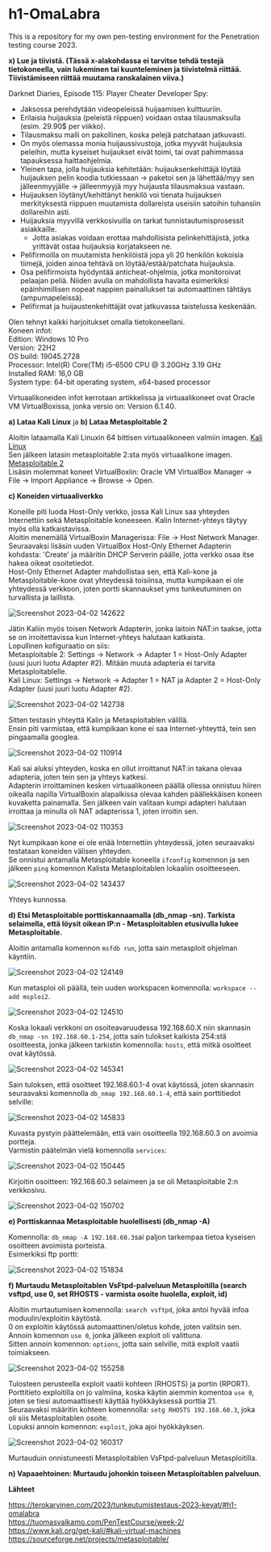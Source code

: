 # h1-OmaLabra
This is a repository for my own pen-testing environment for the Penetration testing course 2023.

__x) Lue ja tiivistä. (Tässä x-alakohdassa ei tarvitse tehdä testejä tietokoneella, vain lukeminen tai kuunteleminen 
ja tiivistelmä riittää. Tiivistämiseen riittää muutama ranskalainen viiva.)__

Darknet Diaries, Episode 115: Player Cheater Developer Spy:

* Jaksossa perehdytään videopeleissä huijaamisen kulttuuriin.
* Erilaisia huijauksia (peleistä riippuen) voidaan ostaa tilausmaksulla (esim. 29.90$ per viikko).
* Tilausmaksu malli on pakollinen, koska pelejä patchataan jatkuvasti.
* On myös olemassa monia huijaussivustoja, jotka myyvät huijauksia peleihin, mutta kyseiset huijaukset eivät toimi, tai
ovat pahimmassa tapauksessa haittaohjelmia.
* Yleinen tapa, jolla huijauksia kehitetään: huijauksenkehittäjä löytää huijauksen pelin koodia tutkiessaan -> 
paketoi sen ja lähettää/myy sen jälleenmyyjälle -> jälleenmyyjä myy huijausta tilausmaksua vastaan.
* Huijauksen löytänyt/kehittänyt henkilö voi tienata huijauksen merkityksestä riippuen muutamista dollareista
useisiin satoihin tuhansiin dollareihin asti.
* Huijauksia myyvillä verkkosivuilla on tarkat tunnistautumisprosessit asiakkaille.
   * Jotta asiakas voidaan erottaa mahdollisista pelinkehittäjistä, jotka yrittävät ostaa huijauksia korjatakseen ne.
* Pelifirmoilla on muutamista henkilöistä jopa yli 20 henkilön kokoisia tiimejä, joiden ainoa tehtävä on
löytää/estää/patchata huijauksia.
* Osa pelifirmoista hyödyntää anticheat-ohjelmia, jotka monitoroivat pelaajan peliä. Niiden avulla on mahdollista
havaita esimerkiksi epäinhimillisen nopeat nappien painallukset tai automaattinen tähtäys (ampumapeleissä).
* Pelifirmat ja huijaustenkehittäjät ovat jatkuvassa taistelussa keskenään.


Olen tehnyt kaikki harjoitukset omalla tietokoneellani. </br>
Koneen infot: </br>
Edition: Windows 10 Pro </br>
Version: 22H2 </br>
OS build: 19045.2728 </br>
Processor: Intel(R) Core(TM) i5-6500 CPU @ 3.20GHz   3.19 GHz </br>
Installed RAM: 16,0 GB </br>
System type: 64-bit operating system, x64-based processor </br>

Virtuaalikoneiden infot kerrotaan artikkelissa ja virtuaalikoneet ovat Oracle VM VirtualBoxissa, jonka versio on: Version 6.1.40.

__a) Lataa Kali Linux__ ja __b) Lataa Metasploitable 2__

Aloitin lataamalla Kali Linuxin 64 bittisen virtuaalikoneen valmiin imagen. [Kali Linux](https://www.kali.org/get-kali/#kali-virtual-machines) </br>
Sen jälkeen latasin metasploitable 2:sta myös virtuaalikone imagen. [Metasploitable 2](https://sourceforge.net/projects/metasploitable/) </br>
Lisäsin molemmat koneet VirtualBoxiin: Oracle VM VirtualBox Manager -> File -> Import Appliance -> Browse -> Open.

__c) Koneiden virtuaaliverkko__

Koneille piti luoda Host-Only verkko, jossa Kali Linux saa yhteyden Internettiin sekä Metasploitable koneeseen. Kalin Internet-yhteys täytyy myös olla katkaistavissa. </br>
Aloitin menemällä VirtualBoxin Managerissa: File -> Host Network Manager. </br>
Seuraavaksi lisäsin uuden VirtualBox Host-Only Ethernet Adapterin kohdasta: 'Create' ja määritin DHCP Serverin päälle, jotta verkko osaa itse hakea oikeat osoitetiedot. </br>
Host-Only Ethernet Adapter mahdollistaa sen, että Kali-kone ja Metasploitable-kone ovat yhteydessä toisiinsa, mutta kumpikaan ei ole yhteydessä verkkoon, joten portti skannaukset yms tunkeutuminen on turvallista ja laillista. </br>

![Screenshot 2023-04-02 142622](https://user-images.githubusercontent.com/116954333/229350004-b3531950-8d05-4a05-9c9d-044680b3efdf.png)


Jätin Kaliin myös toisen Network Adapterin, jonka laitoin NAT:in taakse, jotta se on irroitettavissa kun Internet-yhteys halutaan katkaista. </br>
Lopullinen kofiguraatio on siis: </br>
Metasploitable 2: Settings -> Network -> Adapter 1 = Host-Only Adapter (uusi juuri luotu Adapter #2). Mitään muuta adapteria ei tarvita Metasploitablelle. </br>
Kali Linux: Settings -> Network -> Adapter 1 = NAT ja Adapter 2 = Host-Only Adapter (uusi juuri luotu Adapter #2). 

![Screenshot 2023-04-02 142738](https://user-images.githubusercontent.com/116954333/229350055-17aa1872-02c3-4d99-98f2-db1a73c5b868.png)

Sitten testasin yhteyttä Kalin ja Metasploitablen välillä.  </br>
Ensin piti varmistaa, että kumpikaan kone ei saa Internet-yhteyttä, tein sen pingaamalla googlea.  </br>

![Screenshot 2023-04-02 110914](https://user-images.githubusercontent.com/116954333/229344327-a04f471c-7816-469f-aef2-14e3ccb472f0.png)

Kali sai aluksi yhteyden, koska en ollut irroittanut NAT:in takana olevaa adapteria, joten tein sen ja yhteys katkesi.  </br>
Adapterin irroittaminen kesken virtuaalikoneen päällä ollessa onnistuu hiiren oikealla napilla VirtualBoxin alapalkissa olevaa kahden päällekkäisen koneen kuvaketta painamalla. Sen jälkeen vain valitaan kumpi adapteri halutaan irroittaa ja minulla oli NAT adapterissa 1, joten irroitin sen.

![Screenshot 2023-04-02 110353](https://user-images.githubusercontent.com/116954333/229344302-fc1fd08d-4528-49cd-8737-1957821f7c00.png)

Nyt kumpikaan kone ei ole enää Internettiin yhteydessä, joten seuraavaksi testataan koneiden välisen yhteyden.  </br>
Se onnistui antamalla Metasploitable koneella `ifconfig` komennon ja sen jälkeen `ping` komennon Kalista Metasploitablen lokaaliin osoitteeseen. </br>

![Screenshot 2023-04-02 143437](https://user-images.githubusercontent.com/116954333/229350286-8dceca00-7e5b-419c-b773-3cd9935e2704.png)

Yhteys kunnossa.

__d) Etsi Metasploitable porttiskannaamalla (db_nmap -sn). Tarkista selaimella, että löysit oikean IP:n - Metasploitablen etusivulla lukee Metasploitable.__

Aloitin antamalla komennon `msfdb run`, jotta sain metasploit ohjelman käyntiin. </br>

![Screenshot 2023-04-02 124149](https://user-images.githubusercontent.com/116954333/229345145-803bf742-d8dc-4dfe-b135-2fd1772a3ca9.png)

Kun metasploi oli päällä, tein uuden workspacen komennolla: `workspace --add msploi2`. </br>

![Screenshot 2023-04-02 124510](https://user-images.githubusercontent.com/116954333/229345279-39a124dc-53a4-4a00-8887-79da73011627.png)

Koska lokaali verkkoni on osoiteavaruudessa 192.168.60.X niin skannasin `db_nmap -sn 192.168.60.1-254`, jotta sain tulokset kaikista 254:stä osoitteesta, jonka jälkeen tarkistin komennolla: `hosts`, että mitkä osoitteet ovat käytössä.

![Screenshot 2023-04-02 145341](https://user-images.githubusercontent.com/116954333/229351198-e5f47f09-967b-4da3-9ad8-2008762d238e.png)

Sain tuloksen, että osoitteet 192.168.60.1-4 ovat käytössä, joten skannasin seuraavaksi komennolla `db_nmap 192.168.60.1-4`, että sain porttitiedot selville:

![Screenshot 2023-04-02 145833](https://user-images.githubusercontent.com/116954333/229351462-794d7831-2505-4131-abfb-5e2ec892d264.png)

Kuvasta pystyin päättelemään, että vain osoitteella 192.168.60.3 on avoimia portteja. </br>
Varmistin päätelmän vielä komennolla `services`:

![Screenshot 2023-04-02 150445](https://user-images.githubusercontent.com/116954333/229351690-81ee6b4c-8a07-412b-8608-e0afce7ef7ce.png)

Kirjoitin osoitteen: 192.168.60.3 selaimeen ja se oli Metasploitable 2:n verkkosivu.

![Screenshot 2023-04-02 150702](https://user-images.githubusercontent.com/116954333/229351745-0b44cc95-3952-4847-a711-28406fcf020d.png)

__e) Porttiskannaa Metasploitable huolellisesti (db_nmap -A)__

Komennolla: `db_nmap -A 192.168.60.3`sai paljon tarkempaa tietoa kyseisen osoitteen avoimista porteista. </br>
Esimerkiksi ftp portti: </br>

![Screenshot 2023-04-02 151834](https://user-images.githubusercontent.com/116954333/229352968-c217894a-da19-4581-a48d-6b8ae984134a.png)

__f) Murtaudu Metasploitablen VsFtpd-palveluun Metasploitilla (search vsftpd, use 0, set RHOSTS - varmista osoite huolella, exploit, id)__

Aloitin murtautumisen komennolla: `search vsftpd`, joka antoi hyvää infoa moduulin/exploitin käytöstä. </br>
0 on exploitin käytössä automaattinen/oletus kohde, joten valitsin sen. </br>
Annoin komennon `use 0`, jonka jälkeen exploit oli valittuna. </br>
Sitten annoin komennon: `options`, jotta sain selville, mitä exploit vaatii toimiakseen.

![Screenshot 2023-04-02 155258](https://user-images.githubusercontent.com/116954333/229354134-bee3af11-8491-475c-9df4-f02a45ce91f1.png)

Tulosteen perusteella exploit vaatii kohteen (RHOSTS) ja portin (RPORT). </br>
Porttitieto exploitilla on jo valmiina, koska käytin aiemmin komentoa `use 0`, joten se tiesi automaattisesti käyttää hyökkäyksessä porttia 21. </br>
Seuraavaksi määritin kohteen komennolla: `setg RHOSTS 192.168.60.3`, joka oli siis Metasploitablen osoite. </br>
Lopuksi annoin komennon: `exploit`, joka ajoi hyökkäyksen.

![Screenshot 2023-04-02 160317](https://user-images.githubusercontent.com/116954333/229354558-d34370a3-7584-4d8b-b3e5-84a7c02e8855.png)

Murtauduin onnistuneesti Metasploitablen VsFtpd-palveluun Metasploitilla.

__n) Vapaaehtoinen: Murtaudu johonkin toiseen Metasploitablen palveluun.__









__Lähteet__

https://terokarvinen.com/2023/tunkeutumistestaus-2023-kevat/#h1-omalabra </br>
https://tuomasvalkamo.com/PenTestCourse/week-2/ </br>
https://www.kali.org/get-kali/#kali-virtual-machines </br>
https://sourceforge.net/projects/metasploitable/ </br>




